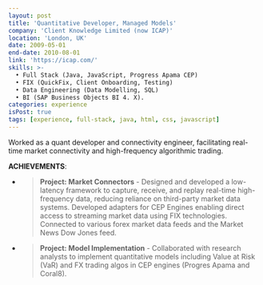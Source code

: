 ```yaml
---
layout: post
title: 'Quantitative Developer, Managed Models'
company: 'Client Knowledge Limited (now ICAP)'
location: 'London, UK'
date: 2009-05-01
end-date: 2010-08-01
link: 'https://icap.com/'
skills: >-
  • Full Stack (Java, JavaScript, Progress Apama CEP) 
  • FIX (QuickFix, Client Onboarding, Testing) 
  • Data Engineering (Data Modelling, SQL) 
  • BI (SAP Business Objects BI 4. X).
categories: experience
isPost: true
tags: [experience, full-stack, java, html, css, javascript]
---
```


Worked as a quant developer and connectivity engineer, facilitating real-time market connectivity and
high-frequency algorithmic trading.

**ACHIEVEMENTS**:
- > __Project: Market Connectors__ - Designed and developed a low-latency framework to capture, receive, and replay 
      real-time high-frequency data, reducing reliance on third-party market data systems. Developed adapters for CEP 
      Engines enabling direct access to streaming market data using FIX technologies. Connected to various forex market 
      data feeds and the Market News Dow Jones feed.
- > __Project: Model Implementation__ - Collaborated with research analysts to implement quantitative models 
      including Value at Risk (VaR) and FX trading algos in CEP engines (Progres Apama and Coral8).
